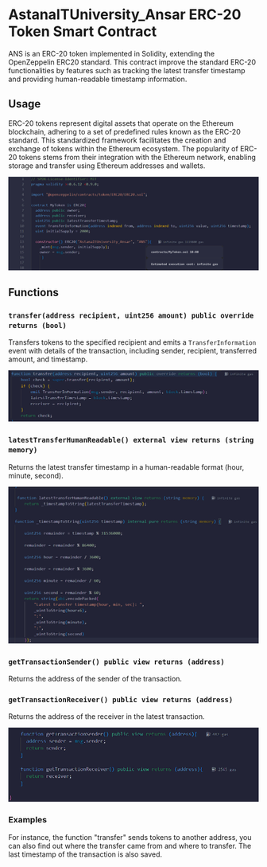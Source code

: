 # AstanaITUniversity_Ansar ERC-20 Token Smart Contract

ANS is an ERC-20 token implemented in Solidity, extending the OpenZeppelin ERC20 standard. This contract improve the standard ERC-20 functionalities by features such as tracking the latest transfer timestamp and providing human-readable timestamp information.

## Usage

ERC-20 tokens represent digital assets that operate on the Ethereum blockchain, adhering to a set of predefined rules known as the ERC-20 standard. This standardized framework facilitates the creation and exchange of tokens within the Ethereum ecosystem. The popularity of ERC-20 tokens stems from their integration with the Ethereum network, enabling storage and transfer using Ethereum addresses and wallets.


![Consctrucor](https://github.com/qosyaq/ERC-20-Token/blob/main/constructor.png)

## Functions

### `transfer(address recipient, uint256 amount) public override returns (bool)`
Transfers tokens to the specified recipient and emits a `TransferInformation` event with details of the transaction, including sender, recipient, transferred amount, and timestamp.

![Transfer](https://github.com/qosyaq/ERC-20-Token/blob/main/func+transfer.png)

### `latestTransferHumanReadable() external view returns (string memory)`
Returns the latest transfer timestamp in a human-readable format (hour, minute, second).

![LastTransferHR](https://github.com/qosyaq/ERC-20-Token/blob/main/func+LatestTimestampHumanReadable.png)

### `getTransactionSender() public view returns (address)`
Returns the address of the sender of the transaction.
### `getTransactionReceiver() public view returns (address)`
Returns the address of the receiver in the latest transaction.

![Transfer](https://github.com/qosyaq/ERC-20-Token/blob/main/func+getTranSender_Reciever.png)

### Examples

For instance, the function "transfer" sends tokens to another address, you can also find out where the transfer came from and where to transfer. The last timestamp of the transaction is also saved.
